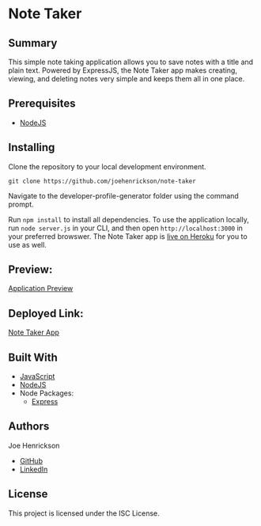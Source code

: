 # Note Taker

## Summary
This simple note taking application allows you to save notes with a title and plain text. Powered by ExpressJS, the Note Taker app makes creating, viewing, and deleting notes very simple and keeps them all in one place.

## Prerequisites
* [NodeJS](https://nodejs.org/)

## Installing

Clone the repository to your local development environment.

```
git clone https://github.com/joehenrickson/note-taker
```

Navigate to the developer-profile-generator folder using the command prompt.

Run `npm install` to install all dependencies. To use the application locally, run `node server.js` in your CLI, and then open `http://localhost:3000` in your preferred browswer. The Note Taker app is [live on Heroku](https://radiant-retreat-34618.herokuapp.com/) for you to use as well.

## Preview:
[Application Preview](https://drive.google.com/file/d/11PGIj4XdyXINZasHhFgloaPx1I2BvoUj/view?usp=sharing)
## Deployed Link:
[Note Taker App](https://radiant-retreat-34618.herokuapp.com/)


## Built With
* [JavaScript](https://developer.mozilla.org/en-US/docs/Web/JavaScript)
* [NodeJS](https://nodejs.org/)
* Node Packages:
    * [Express](https://www.npmjs.com/package/express)

## Authors
Joe Henrickson
* [GitHub](https://github.com/joehenrickson)
* [LinkedIn](https://www.linkedin.com/in/joseph-henrickson-9a4ba15b/)

## License
This project is licensed under the ISC License.
